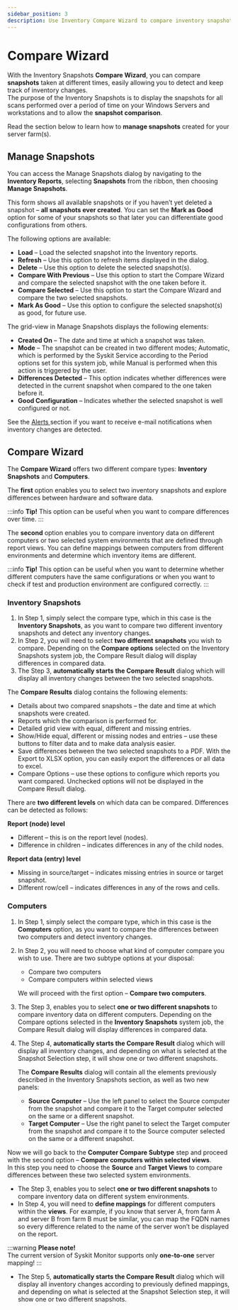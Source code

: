 ```yaml
---
sidebar_position: 3
description: Use Inventory Compare Wizard to compare inventory snapshots taken at different times and keep track of inventory changes.
---
```


# Compare Wizard

With the Inventory Snapshots **Compare Wizard**, you can compare **snapshots** taken at different times, easily allowing you to detect and keep track of inventory changes.  
The purpose of the Inventory Snapshots is to display the snapshots for all scans performed over a period of time on your Windows Servers and workstations and to allow the **snapshot comparison**.

Read the section below to learn how to **manage snapshots** created for your server farm\(s\).

## Manage Snapshots

You can access the Manage Snapshots dialog by navigating to the **Inventory Reports**, selecting **Snapshots** from the ribbon, then choosing **Manage Snapshots**.

This form shows all available snapshots or if you haven’t yet deleted a snapshot – **all snapshots ever created**. You can set the **Mark as Good** option for some of your snapshots so that later you can differentiate good configurations from others.

The following options are available:

* **Load** – Load the selected snapshot into the Inventory reports.
* **Refresh** – Use this option to refresh items displayed in the dialog.
* **Delete** – Use this option to delete the selected snapshot\(s\).
* **Compare With Previous** – Use this option to start the Compare Wizard and compare the selected snapshot with the one taken before it.
* **Compare Selected** – Use this option to start the Compare Wizard and compare the two selected snapshots.
* **Mark As Good** – Use this option to configure the selected snapshot\(s\) as good, for future use.

The grid-view in Manage Snapshots displays the following elements:

* **Created On** – The date and time at which a snapshot was taken.
* **Mode** – The snapshot can be created in two different modes; Automatic, which is performed by the Syskit Service according to the Period options set for this system job, while Manual is performed when this action is triggered by the user.
* **Differences Detected** – This option indicates whether differences were detected in the current snapshot when compared to the one taken before it.
* **Good Configuration** – Indicates whether the selected snapshot is well configured or not.

See the [Alerts ](../../backstage-screen/configuration/options.md#alerts)section if you want to receive e-mail notifications when inventory changes are detected.

## Compare Wizard

The **Compare Wizard** offers two different compare types: **Inventory Snapshots** and **Computers**.

The **first** option enables you to select two inventory snapshots and explore differences between hardware and software data.

:::info
**Tip!** This option can be useful when you want to compare differences over time.
:::


The **second** option enables you to compare inventory data on different computers or two selected system environments that are defined through report views. You can define mappings between computers from different environments and determine which inventory items are different.

:::info
**Tip!** This option can be useful when you want to determine whether different computers have the same configurations or when you want to check if test and production environment are configured correctly.
:::


### Inventory Snapshots

1. In Step 1, simply select the compare type, which in this case is the **Inventory Snapshots**, as you want to compare two different inventory snapshots and detect any inventory changes.
2. In Step 2, you will need to select **two different snapshots** you wish to compare. Depending on the **Compare options** selected on the Inventory Snapshots system job, the Compare Result dialog will display differences in compared data.
3. The Step 3, **automatically starts the Compare Result** dialog which will display all inventory changes between the two selected snapshots.

The **Compare Results** dialog contains the following elements:

* Details about two compared snapshots – the date and time at which snapshots were created.
* Reports which the comparison is performed for.
* Detailed grid view with equal, different and missing entries.
* Show/Hide equal, different or missing nodes and entries – use these buttons to filter data and to make data analysis easier.
* Save differences between the two selected snapshots to a PDF. With the Export to XLSX option, you can easily export the differences or all data to excel.
* Compare Options – use these options to configure which reports you want compared. Unchecked options will not be displayed in the Compare Result dialog.

There are **two different levels** on which data can be compared. Differences can be detected as follows:

**Report \(node\) level**

* Different – this is on the report level \(nodes\).
* Difference in children – indicates differences in any of the child nodes.

**Report data \(entry\) level**

* Missing in source/target – indicates missing entries in source or target snapshot.
* Different row/cell – indicates differences in any of the rows and cells.

### Computers

1. In Step 1, simply select the compare type, which in this case is the **Computers** option, as you want to compare the differences between two computers and detect inventory changes.
2. In Step 2, you will need to choose what kind of computer compare you wish to use. There are two subtype options at your disposal:

   * Compare two computers
   * Compare computers within selected views

   We will proceed with the first option – **Compare two computers**.

3. The Step 3, enables you to select **one or two different snapshots** to compare inventory data on different computers. Depending on the Compare options selected in the **Inventory Snapshots** system job, the Compare Result dialog will display differences in compared data.
4. The Step 4, **automatically starts the Compare Result** dialog which will display all inventory changes, and depending on what is selected at the Snapshot Selection step, it will show one or two different snapshots.

   The **Compare Results** dialog will contain all the elements previously described in the Inventory Snapshots section, as well as two new panels:

   * **Source Computer** – Use the left panel to select the Source computer from the snapshot and compare it to the Target computer selected on the same or a different snapshot.
   * **Target Computer** – Use the right panel to select the Target computer from the snapshot and compare it to the Source computer selected on the same or a different snapshot.

Now we will go back to the **Computer Compare Subtype** step and proceed with the second option – **Compare computers within selected views**.  
In this step you need to choose the **Source** and **Target Views** to compare differences between these two selected system environments.

* The Step 3, enables you to select **one or two different snapshots** to compare inventory data on different system environments.
* In Step 4, you will need to **define mappings** for different computers within the **views**. For example, if you know that server A, from farm A and server B from farm B must be similar, you can map the FQDN names so every difference related to the name of the server won’t be displayed on the report.

:::warning
**Please note!**  
The current version of Syskit Monitor supports only **one-to-one** server mapping!
:::


* The Step 5, **automatically starts the Compare Result** dialog which will display all inventory changes according to previously defined mappings, and depending on what is selected at the Snapshot Selection step, it will show one or two different snapshots.

